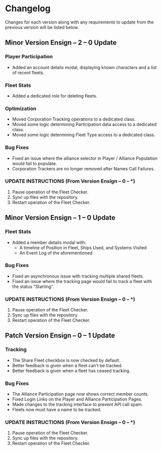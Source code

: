 # Changelog

Changes for each version along with any requirements to update from the previous version will be listed below.

## Minor Version Ensign – 2 – 0 Update

### Player Participation

* Added an account details modal, displaying known characters and a list of recent fleets. 

### Fleet Stats

* Added a dedicated role for deleting fleets.

### Optimization

* Moved Corporation Tracking operations to a dedicated class.
* Moved some logic determining Participation data access to a dedicated class.
* Moved some logic determining Fleet Type access to a dedicated class.

### Bug Fixes

* Fixed an issue where the alliance selector in Player / Alliance Population would fail to populate.
* Corporation Trackers are no longer removed after Names Call Failures.

### UPDATE INSTRUCTIONS (From Version Ensign – 0 – *)

1. Pause operation of the Fleet Checker.
2. Sync up files with the repository.
3. Restart operation of the Fleet Checker.

## Minor Version Ensign – 1 – 0 Update

### Fleet Stats

* Added a member details modal with:
    * A timeline of Position in Fleet, Ships Used, and Systems Visited
    * An Event Log of the aforementioned

### Bug Fixes

* Fixed an asynchronous issue with tracking multiple shared fleets.
* Fixed an issue where the tracking page would fail to track a fleet with the status "Starting". 

### UPDATE INSTRUCTIONS (From Version Ensign – 0 – *)

1. Pause operation of the Fleet Checker.
2. Sync up files with the repository.
3. Restart operation of the Fleet Checker.

## Patch Version Ensign – 0 – 1 Update

### Tracking

* The Share Fleet checkbox is now checked by default.
* Better feedback is given when a fleet can't be tracked.
* Better feedback is given when a fleet has ceased tracking.

### Bug Fixes

* The Alliance Participation page now shows correct member counts.
* Fixed Login Links on the Player and Alliance Participation Pages.
* Made changes to the tracking interface to prevent API call spam.
* Fleets now must have a name to be tracked.

### UPDATE INSTRUCTIONS (From Version Ensign – 0 – *)

1. Pause operation of the Fleet Checker.
2. Sync up files with the repository.
3. Restart operation of the Fleet Checker.